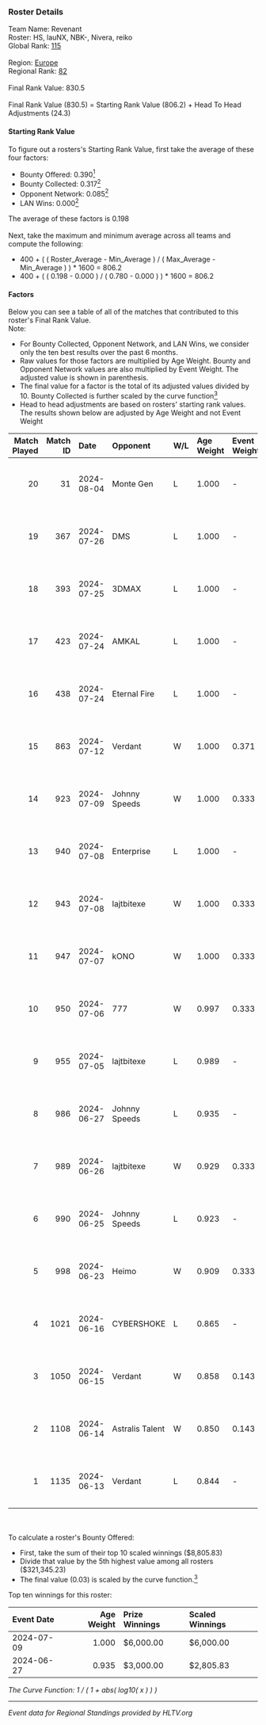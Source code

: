 ### Roster Details<br />
Team Name: Revenant<br />
Roster: HS, lauNX, NBK-, Nivera, reiko<br />
Global Rank: [115](../standings_global.md)<br />
<br />
Region: [Europe]( ../standings_europe.md)<br />
Regional Rank: [82]( ../standings_europe.md)<br />
<br />
Final Rank Value:  830.5<br />
<br />
Final Rank Value (830.5) = Starting Rank Value (806.2) + Head To Head Adjustments (24.3)<br />

#### Starting Rank Value<br />
To figure out a rosters's Starting Rank Value, first take the average of these four factors:<br />
- Bounty Offered: 0.390[<sup>1</sup>](#table2)
- Bounty Collected: 0.317[<sup>2</sup>](#table1)
- Opponent Network: 0.085[<sup>2</sup>](#table1)
- LAN Wins: 0.000[<sup>2</sup>](#table1)

The average of these factors is 0.198<br />
<br />
Next, take the maximum and minimum average across all teams and compute the following:<br />
- 400 + ( ( Roster_Average - Min_Average ) / ( Max_Average - Min_Average ) ) * 1600 = 806.2
- 400 + ( ( 0.198 - 0.000 ) / ( 0.780 - 0.000 ) ) * 1600 = 806.2


#### Factors<br />
Below you can see a table of all of the matches that contributed to this roster's Final Rank Value.<br />
Note:<br />

- For Bounty Collected, Opponent Network, and LAN Wins, we consider only the ten best results over the past 6 months.
- Raw values for those factors are multiplied by Age Weight. Bounty and Opponent Network values are also multiplied by Event Weight. The adjusted value is shown in parenthesis.
- The final value for a factor is the total of its adjusted values divided by 10. Bounty Collected is further scaled by the curve function[<sup>3</sup>](#curveFunction)
- Head to head adjustments are based on rosters' starting rank values. The results shown below are adjusted by Age Weight and not Event Weight
<span id="table1"></span><br />


| Match Played | Match ID | Date       | Opponent        | W/L | Age Weight | Event Weight | Bounty Collected | Opponent Network | LAN Wins  | H2H Adj. | Roster                           |
| -: | -: | :- | :- | :- | :- | :- | :- | :- | :- | -: | :- |
|           20 |       31 | 2024-08-04 | Monte Gen       | L   | 1.000      | -            | -                | -                | -         |   -26.95 | HS, lauNX, NBK-, Nivera, reiko   |
|           19 |      367 | 2024-07-26 | DMS             | L   | 1.000      | -            | -                | -                | -         |   -13.86 | adeX, Jeebs, NBK-, Nivera, reiko |
|           18 |      393 | 2024-07-25 | 3DMAX           | L   | 1.000      | -            | -                | -                | -         |    -1.82 | adeX, Jeebs, NBK-, Nivera, reiko |
|           17 |      423 | 2024-07-24 | AMKAL           | L   | 1.000      | -            | -                | -                | -         |    -4.29 | adeX, lauNX, NBK-, Nivera, reiko |
|           16 |      438 | 2024-07-24 | Eternal Fire    | L   | 1.000      | -            | -                | -                | -         |    -0.48 | adeX, lauNX, NBK-, Nivera, reiko |
|           15 |      863 | 2024-07-12 | Verdant         | W   | 1.000      | 0.371        | 0.015 (0.005)    | 0.294 (0.109)    | 0 (0.000) |    14.62 | adeX, lauNX, NBK-, Nivera, reiko |
|           14 |      923 | 2024-07-09 | Johnny Speeds   | W   | 1.000      | 0.333        | 0.122 (0.041)    | 1.000 (0.333)    | 0 (0.000) |    28.43 | adeX, lauNX, NBK-, Nivera, reiko |
|           13 |      940 | 2024-07-08 | Enterprise      | L   | 1.000      | -            | -                | -                | -         |   -11.04 | adeX, lauNX, NBK-, Nivera, reiko |
|           12 |      943 | 2024-07-08 | lajtbitexe      | W   | 1.000      | 0.333        | 0.007 (0.002)    | 0.111 (0.037)    | 0 (0.000) |    10.76 | adeX, lauNX, NBK-, Nivera, reiko |
|           11 |      947 | 2024-07-07 | kONO            | W   | 1.000      | 0.333        | 0.028 (0.009)    | 0.566 (0.189)    | 0 (0.000) |    17.20 | adeX, lauNX, NBK-, Nivera, reiko |
|           10 |      950 | 2024-07-06 | 777             | W   | 0.997      | 0.333        | 0.015 (0.005)    | 0.177 (0.059)    | 0 (0.000) |    11.36 | adeX, lauNX, NBK-, Nivera, reiko |
|            9 |      955 | 2024-07-05 | lajtbitexe      | L   | 0.989      | -            | -                | -                | -         |   -19.68 | adeX, lauNX, NBK-, Nivera, reiko |
|            8 |      986 | 2024-06-27 | Johnny Speeds   | L   | 0.935      | -            | -                | -                | -         |    -2.51 | adeX, lauNX, NBK-, Nivera, reiko |
|            7 |      989 | 2024-06-26 | lajtbitexe      | W   | 0.929      | 0.333        | 0.007 (0.002)    | 0.111 (0.034)    | 0 (0.000) |    10.37 | adeX, lauNX, NBK-, Nivera, reiko |
|            6 |      990 | 2024-06-25 | Johnny Speeds   | L   | 0.923      | -            | -                | -                | -         |    -2.40 | adeX, lauNX, NBK-, Nivera, reiko |
|            5 |      998 | 2024-06-23 | Heimo           | W   | 0.909      | 0.333        | 0.006 (0.002)    | 0.106 (0.032)    | 0 (0.000) |     8.70 | adeX, lauNX, NBK-, Nivera, reiko |
|            4 |     1021 | 2024-06-16 | CYBERSHOKE      | L   | 0.865      | -            | -                | -                | -         |   -11.03 | adeX, lauNX, NBK-, Nivera, reiko |
|            3 |     1050 | 2024-06-15 | Verdant         | W   | 0.858      | 0.143        | 0.015 (0.002)    | 0.294 (0.036)    | 0 (0.000) |    16.04 | adeX, lauNX, NBK-, Nivera, reiko |
|            2 |     1108 | 2024-06-14 | Astralis Talent | W   | 0.850      | 0.143        | 0.009 (0.001)    | 0.160 (0.019)    | 0 (0.000) |    10.53 | adeX, lauNX, NBK-, Nivera, reiko |
|            1 |     1135 | 2024-06-13 | Verdant         | L   | 0.844      | -            | -                | -                | -         |    -9.68 | adeX, lauNX, NBK-, Nivera, reiko |

<br />
<span id="table2"></span><br />
To calculate a roster's Bounty Offered:<br />

- First, take the sum of their top 10 scaled winnings ($8,805.83)
- Divide that value by the 5th highest value among all rosters ($321,345.23)
- The final value (0.03) is scaled by the curve function.[<sup>3</sup>](#curveFunction)

Top ten winnings for this roster:<br />

| Event Date | Age Weight | Prize Winnings | Scaled Winnings |
| :- | -: | :- | :- |
| 2024-07-09 |      1.000 | $6,000.00      | $6,000.00       |
| 2024-06-27 |      0.935 | $3,000.00      | $2,805.83       |


<span id="curveFunction"></span>_The Curve Function: 1 / ( 1 + abs( log10( x ) ) )_<br />

---
_Event data for Regional Standings provided by HLTV.org_<br />
